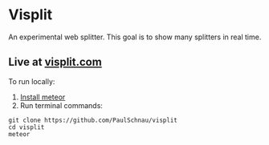 # Visplit
An experimental web splitter. This goal is to show many splitters in real time. 
## Live at [visplit.com](http://visplit.com)

To run locally:


1. [Install meteor](https://www.meteor.com/install)
2. Run terminal commands:
```
git clone https://github.com/PaulSchnau/visplit
cd visplit
meteor
```
